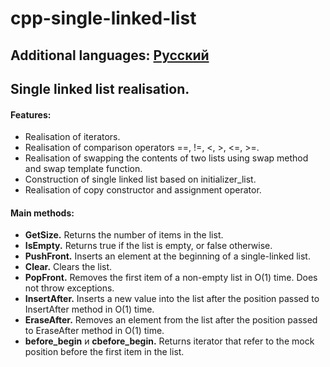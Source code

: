 # cpp-single-linked-list
## Additional languages: [Русский](Russian/README.md)

## Single linked list realisation.

#### Features:

  * Realisation of iterators.
  * Realisation of comparison operators ==, !=, <, >, <=, >=.
  * Realisation of swapping the contents of two lists using swap method and swap template function.
  * Construction of single linked list based on initializer_list.
  * Realisation of copy constructor and assignment operator.

#### Main methods:
  * **GetSize.** Returns the number of items in the list.
  *	**IsEmpty.** Returns true if the list is empty, or false otherwise.
  *	**PushFront.** Inserts an element at the beginning of a single-linked list.
  *	**Clear.** Clears the list.
  *	**PopFront.** Removes the first item of a non-empty list in O(1) time. Does not throw exceptions.
  *	**InsertAfter.** Inserts a new value into the list after the position passed to InsertAfter method in O(1) time.
  *	**EraseAfter.** Removes an element from the list after the position passed to EraseAfter method in O(1) time.
  *	**before_begin** и **cbefore_begin.** Returns iterator that refer to the mock position before the first item in the list.